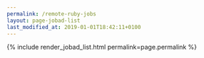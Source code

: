 ```yaml
---
permalink: /remote-ruby-jobs
layout: page-jobad-list
last_modified_at: 2019-01-01T18:42:11+0100
---
```

{% include render_jobad_list.html permalink=page.permalink %}

